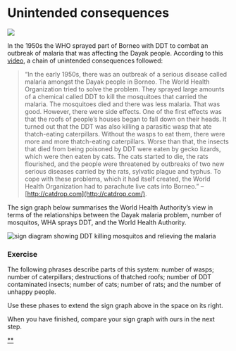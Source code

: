 # Unintended consequences

![ ](https://ugc.futurelearn.com/uploads/assets/46/fa/hero_46faf5ec-c4d5-4c05-8410-089eda75aa4e.png)

In the 1950s the WHO sprayed part of Borneo with DDT to combat an outbreak of malaria that was affecting the Dayak people. According to this [video](https://www.youtube.com/watch?v=17BP9n6g1F0), a chain of unintended consequences followed:

> “In the early 1950s, there was an outbreak of a serious disease called malaria amongst the Dayak people in Borneo. The World Health Organization tried to solve the problem. They sprayed large amounts of a chemical called DDT to kill the mosquitoes that carried the malaria. The mosquitoes died and there was less malaria. That was good. However, there were side effects. One of the first effects was that the roofs of people’s houses began to fall down on their heads. It turned out that the DDT was also killing a parasitic wasp that ate thatch-eating caterpillars. Without the wasps to eat them, there were more and more thatch-eating caterpillars. Worse than that, the insects that died from being poisoned by DDT were eaten by gecko lizards, which were then eaten by cats. The cats started to die, the rats flourished, and the people were threatened by outbreaks of two new serious diseases carried by the rats, sylvatic plague and typhus. To cope with these problems, which it had itself created, the World Health Organization had to parachute live cats into Borneo.” – [http://catdrop.com](http://catdrop.com/).

The sign graph below summarises the World Health Authority’s view in terms of the relationships between the Dayak malaria problem, number of mosquitos, WHA sprays DDT, and the World Health Authority.

![sign diagram showing DDT killing mosquitos and relieving the malaria](https://ugc.futurelearn.com/uploads/assets/b5/25/hero_b525d5a4-1d52-4b72-bc68-68fe27a427c2.png)

### Exercise

The following phrases describe parts of this system: number of wasps; number of caterpillars; destructions of thatched roofs; number of DDT contaminated insects; number of cats; number of rats; and the number of unhappy people.

Use these phases to extend the sign graph above in the space on its right.

When you have finished, compare your sign graph with ours in the next step.

[**](https://www.futurelearn.com/courses/systems-thinking-complexity/3/steps/207361#fl-comments)